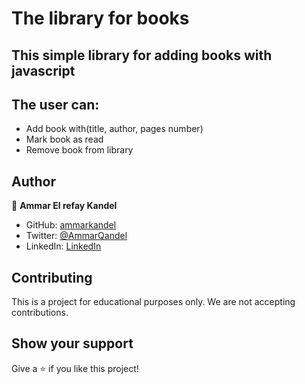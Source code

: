 # The library for books

## This simple library for adding books with javascript

## The user can:

- Add book with(title, author, pages number)
- Mark book as read
- Remove book from library

## Author

👤 **Ammar El refay Kandel**

- GitHub: [ammarkandel](https://github.com/ammarkandel)
- Twitter: [@AmmarQandel](https://twitter.com/AmmarQandel)
- LinkedIn: [LinkedIn](https://www.linkedin.com/in/ammar-kandel-7b4100193/)

## Contributing

This is a project for educational purposes only. We are not accepting contributions.

## Show your support

Give a ⭐️ if you like this project!
